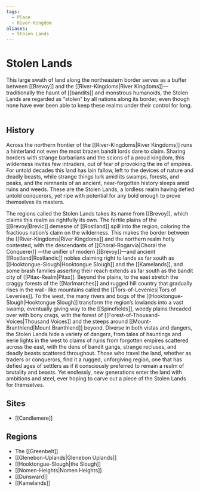 ```yaml
---
tags:
  - Place
  - River-Kingdom
aliases:
  - Stolen Lands
---
```

# Stolen Lands
This large swath of land along the northeastern border serves as a buffer between [[Brevoy]] and the [[River-Kingdoms|River Kingdoms]]—traditionally the haunt of [[bandits]] and monstrous humanoids, the Stolen Lands are regarded as “stolen” by all nations along its border, even though none have ever been able to keep these realms under their control for long.  

## History
Across the northern frontier of the [[River-Kingdoms|River Kingdoms]] runs a hinterland not even the most brazen bandit lords dare to claim. Sharing borders with strange barbarians and the scions of a proud kingdom, this wilderness invites few intruders, out of fear of provoking the ire of empires. For untold decades this land has lain fallow, left to the devices of nature and deadly beasts, while strange things lurk amid its swamps, forests, and peaks, and the remnants of an ancient, near-forgotten history sleeps amid ruins and weeds. These are the Stolen Lands, a lordless realm having defied untold conquerors, yet ripe with potential for any bold enough to prove themselves its masters.

The regions called the Stolen Lands takes its name from [[Brevoy]], which claims this realm as rightfully its own. The fertile plains of the [[Brevoy|Brevic]] demesne of [[Rostland]] spill into the region, coloring the fractious nation’s claim on the wilderness. This makes the border between the [[River-Kingdoms|River Kingdoms]] and the northern realm hotly contested, with the descendants of [[Choral-Rogarvia|Choral the Conquerer]] —the unifier of modern [[Brevoy]]—and ancient [[Rostland|Rostlandic]] nobles claiming right to lands as far south as [[Hooktongue-Slough|Hooktongue Slough]] and the [[Kamelands]], and some brash families asserting their reach extends as far south as the bandit city of [[Pitax-Realm|Pitax]]. Beyond the plains, to the east stretch the craggy forests of the [[Narlmarches]] and rugged hill country that gradually rises in the wall- like mountains called the [[Tors-of-Levenies|Tors of Levenies]]. To the west, the many rivers and bogs of the [[Hooktongue-Slough|Hooktongue Slough]] transform the region’s lowlands into a vast swamp, eventually giving way to the [[Spinefields]], weedy plains threaded over with bony crags, with the forest of [[Forest-of-Thousand-Voices|Thousand Voices]] and the steeps around [[Mount-Branthlend|Mount Branthlend]] beyond. Diverse in both vistas and dangers, the Stolen Lands hide a variety of dangers, from tales of hauntings and eerie lights in the west to claims of ruins from forgotten empires scattered across the east, with the dens of bandit gangs, strange recluses, and deadly beasts scattered throughout. Those who travel the land, whether as traders or conquerors, find it a rugged, unforgiving region, one that has defied ages of settlers as if it consciously preferred to remain a realm of brutality and beasts. Yet endlessly, new generations enter the land with ambitions and steel, ever hoping to carve out a piece of the Stolen Lands for themselves.

## Sites
* [[Candlemere]]
## Regions
* The [[Greenbelt]]
* [[Glenebon-Uplands|Glenebon Uplands]]
* [[Hooktongue-Slough|the Slough]]
* [[Nomen-Heights|Nomen Heights]]
* [[Dunsward]]
* [[Kamelands]]